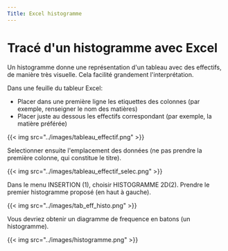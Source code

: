 ```yaml
---
Title: Excel histogramme
---
```


# Tracé d'un histogramme avec Excel
Un histogramme donne une représentation d'un tableau avec des effectifs, de manière très visuelle. Cela facilité grandement l'interprétation.

Dans une feuille du tableur Excel:

* Placer dans une première ligne les etiquettes des colonnes (par exemple, renseigner le nom des matières)
* Placer juste au dessous les effectifs correspondant (par exemple, la matière préférée)

{{< img src="../images/tableau_effectif.png" >}}

Selectionner ensuite l'emplacement des données (ne pas prendre la première colonne, qui constitue le titre).

{{< img src="../images/tableau_effectif_selec.png" >}}

Dans le menu INSERTION (1), choisir HISTOGRAMME 2D(2). Prendre le premier histogramme proposé (en haut à gauche).

{{< img src="../images/tab_eff_histo.png" >}}

Vous devriez obtenir un diagramme de frequence en batons (un histogramme).

{{< img src="../images/histogramme.png" >}}